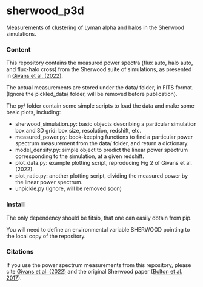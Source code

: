 # sherwood_p3d
Measurements of clustering of Lyman alpha and halos in the Sherwood simulations. 

### Content

This repository contains the measured power spectra (flux auto, halo auto, and flux-halo cross) from the Sherwood suite of simulations, as presented in [Givans et al. (2022)](https://arxiv.org/abs/2205.00962).

The actual measurements are stored under the data/ folder, in FITS format. (Ignore the pickled_data/ folder, will be removed before publication).

The py/ folder contain some simple scripts to load the data and make some basic plots, including:
 - sherwood_simulation.py: basic objects describing a particular simulation box and 3D grid: box size, resolution, redshift, etc.
 - measured_power.py: book-keeping functions to find a particular power spectrum measurement from the data/ folder, and return a dictionary.
 - model_density.py: simple object to predict the linear power spectrum corresponding to the simulation, at a given redshift.
 - plot_data.py: example plotting script, reproducing Fig 2 of Givans et al. (2022).
 - plot_ratio.py: another plotting script, dividing the measured power by the linear power spectrum.
 - unpickle.py  (Ignore, will be removed soon)

### Install

The only dependency should be fitsio, that one can easily obtain from pip.

You will need to define an environmental variable SHERWOOD pointing to the local copy of the repository.

### Citations

If you use the power spectrum measurements from this repository, please cite [Givans et al. (2022)](https://arxiv.org/abs/2205.00962) and the original Sherwood paper ([Bolton et al. 2017](https://arxiv.org/abs/1605.03462)).
